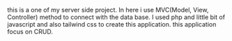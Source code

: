 this is a one of my server side project. In here i use MVC(Model, View, Controller) method to connect with the data base. I used php and little bit of javascript and also tailwind css to create this application.
this application focus on CRUD.
